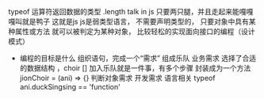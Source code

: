 typeof 运算符返回数据的类型
.length
talk in js
只要两只腿，并且走起来能嘎嘎嘎叫就是鸭子    这就是js
js是弱类型语言， 不需要声明类型的， 只要对象中具有某种属性或方法 就可以被判定为某种对象， 比较轻松的实现面向接口的编程（设计模式）
- 编程的目标是什么        组织语句，完成一个“需求”    组成乐队 业务需求
  选择了合适的数据结构 ，choir [] 
  加入乐队就是一件事，有多个步骤 封装成为一个方法jionChoir = (ani) => {}
  判断对象需求 开发需求 语言相关
  typeof ani.duckSingsing == 'function'
 